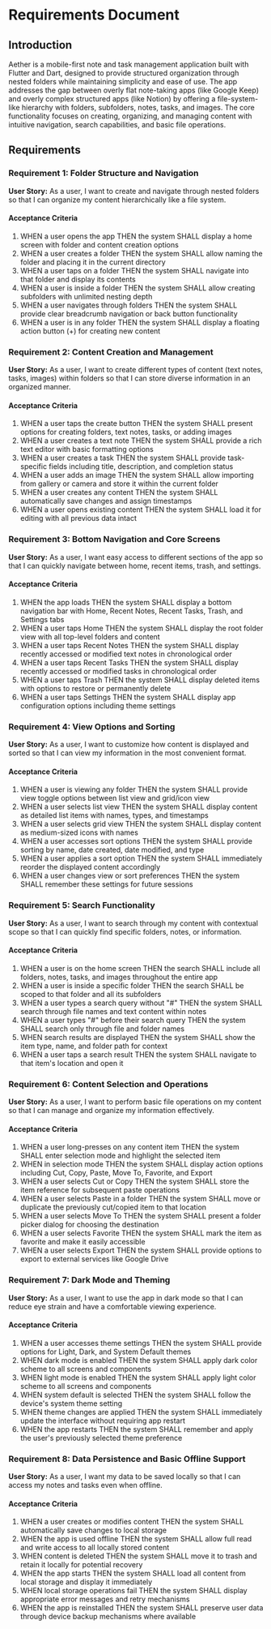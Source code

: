# Requirements Document

## Introduction

Aether is a mobile-first note and task management application built with Flutter and Dart, designed to provide structured organization through nested folders while maintaining simplicity and ease of use. The app addresses the gap between overly flat note-taking apps (like Google Keep) and overly complex structured apps (like Notion) by offering a file-system-like hierarchy with folders, subfolders, notes, tasks, and images. The core functionality focuses on creating, organizing, and managing content with intuitive navigation, search capabilities, and basic file operations.

## Requirements

### Requirement 1: Folder Structure and Navigation

**User Story:** As a user, I want to create and navigate through nested folders so that I can organize my content hierarchically like a file system.

#### Acceptance Criteria

1. WHEN a user opens the app THEN the system SHALL display a home screen with folder and content creation options
2. WHEN a user creates a folder THEN the system SHALL allow naming the folder and placing it in the current directory
3. WHEN a user taps on a folder THEN the system SHALL navigate into that folder and display its contents
4. WHEN a user is inside a folder THEN the system SHALL allow creating subfolders with unlimited nesting depth
5. WHEN a user navigates through folders THEN the system SHALL provide clear breadcrumb navigation or back button functionality
6. WHEN a user is in any folder THEN the system SHALL display a floating action button (+) for creating new content

### Requirement 2: Content Creation and Management

**User Story:** As a user, I want to create different types of content (text notes, tasks, images) within folders so that I can store diverse information in an organized manner.

#### Acceptance Criteria

1. WHEN a user taps the create button THEN the system SHALL present options for creating folders, text notes, tasks, or adding images
2. WHEN a user creates a text note THEN the system SHALL provide a rich text editor with basic formatting options
3. WHEN a user creates a task THEN the system SHALL provide task-specific fields including title, description, and completion status
4. WHEN a user adds an image THEN the system SHALL allow importing from gallery or camera and store it within the current folder
5. WHEN a user creates any content THEN the system SHALL automatically save changes and assign timestamps
6. WHEN a user opens existing content THEN the system SHALL load it for editing with all previous data intact

### Requirement 3: Bottom Navigation and Core Screens

**User Story:** As a user, I want easy access to different sections of the app so that I can quickly navigate between home, recent items, trash, and settings.

#### Acceptance Criteria

1. WHEN the app loads THEN the system SHALL display a bottom navigation bar with Home, Recent Notes, Recent Tasks, Trash, and Settings tabs
2. WHEN a user taps Home THEN the system SHALL display the root folder view with all top-level folders and content
3. WHEN a user taps Recent Notes THEN the system SHALL display recently accessed or modified text notes in chronological order
4. WHEN a user taps Recent Tasks THEN the system SHALL display recently accessed or modified tasks in chronological order
5. WHEN a user taps Trash THEN the system SHALL display deleted items with options to restore or permanently delete
6. WHEN a user taps Settings THEN the system SHALL display app configuration options including theme settings

### Requirement 4: View Options and Sorting

**User Story:** As a user, I want to customize how content is displayed and sorted so that I can view my information in the most convenient format.

#### Acceptance Criteria

1. WHEN a user is viewing any folder THEN the system SHALL provide view toggle options between list view and grid/icon view
2. WHEN a user selects list view THEN the system SHALL display content as detailed list items with names, types, and timestamps
3. WHEN a user selects grid view THEN the system SHALL display content as medium-sized icons with names
4. WHEN a user accesses sort options THEN the system SHALL provide sorting by name, date created, date modified, and type
5. WHEN a user applies a sort option THEN the system SHALL immediately reorder the displayed content accordingly
6. WHEN a user changes view or sort preferences THEN the system SHALL remember these settings for future sessions

### Requirement 5: Search Functionality

**User Story:** As a user, I want to search through my content with contextual scope so that I can quickly find specific folders, notes, or information.

#### Acceptance Criteria

1. WHEN a user is on the home screen THEN the search SHALL include all folders, notes, tasks, and images throughout the entire app
2. WHEN a user is inside a specific folder THEN the search SHALL be scoped to that folder and all its subfolders
3. WHEN a user types a search query without "#" THEN the system SHALL search through file names and text content within notes
4. WHEN a user types "#" before their search query THEN the system SHALL search only through file and folder names
5. WHEN search results are displayed THEN the system SHALL show the item type, name, and folder path for context
6. WHEN a user taps a search result THEN the system SHALL navigate to that item's location and open it

### Requirement 6: Content Selection and Operations

**User Story:** As a user, I want to perform basic file operations on my content so that I can manage and organize my information effectively.

#### Acceptance Criteria

1. WHEN a user long-presses on any content item THEN the system SHALL enter selection mode and highlight the selected item
2. WHEN in selection mode THEN the system SHALL display action options including Cut, Copy, Paste, Move To, Favorite, and Export
3. WHEN a user selects Cut or Copy THEN the system SHALL store the item reference for subsequent paste operations
4. WHEN a user selects Paste in a folder THEN the system SHALL move or duplicate the previously cut/copied item to that location
5. WHEN a user selects Move To THEN the system SHALL present a folder picker dialog for choosing the destination
6. WHEN a user selects Favorite THEN the system SHALL mark the item as favorite and make it easily accessible
7. WHEN a user selects Export THEN the system SHALL provide options to export to external services like Google Drive

### Requirement 7: Dark Mode and Theming

**User Story:** As a user, I want to use the app in dark mode so that I can reduce eye strain and have a comfortable viewing experience.

#### Acceptance Criteria

1. WHEN a user accesses theme settings THEN the system SHALL provide options for Light, Dark, and System Default themes
2. WHEN dark mode is enabled THEN the system SHALL apply dark color scheme to all screens and components
3. WHEN light mode is enabled THEN the system SHALL apply light color scheme to all screens and components
4. WHEN system default is selected THEN the system SHALL follow the device's system theme setting
5. WHEN theme changes are applied THEN the system SHALL immediately update the interface without requiring app restart
6. WHEN the app restarts THEN the system SHALL remember and apply the user's previously selected theme preference

### Requirement 8: Data Persistence and Basic Offline Support

**User Story:** As a user, I want my data to be saved locally so that I can access my notes and tasks even when offline.

#### Acceptance Criteria

1. WHEN a user creates or modifies content THEN the system SHALL automatically save changes to local storage
2. WHEN the app is used offline THEN the system SHALL allow full read and write access to all locally stored content
3. WHEN content is deleted THEN the system SHALL move it to trash and retain it locally for potential recovery
4. WHEN the app starts THEN the system SHALL load all content from local storage and display it immediately
5. WHEN local storage operations fail THEN the system SHALL display appropriate error messages and retry mechanisms
6. WHEN the app is reinstalled THEN the system SHALL preserve user data through device backup mechanisms where available